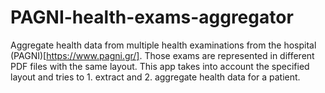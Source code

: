 # PAGNI-health-exams-aggregator

Aggregate health data from multiple health examinations from the hospital (PAGNI)[https://www.pagni.gr/]. Those exams are represented in different PDF files with the same layout.
This app takes into account the specified layout and tries to 1. extract and 2. aggregate health data for a patient.
